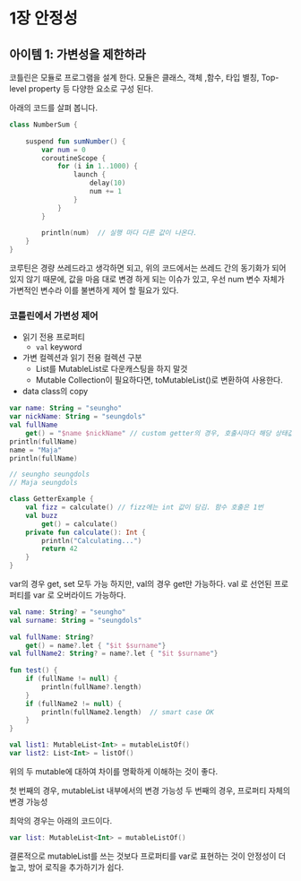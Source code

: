 # 1장 안정성

## 아이템 1: 가변성을 제한하라

코틀린은 모듈로 프로그램을 설계 한다. 모듈은 클래스, 객체 ,함수, 타입 별칭, Top-level property 등 다양한 요소로 구성 된다. 

아래의 코드를 살펴 봅니다. 

```kotlin
class NumberSum {  
  
    suspend fun sumNumber() {  
        var num = 0  
        coroutineScope {  
            for (i in 1..1000) {  
                launch {  
                    delay(10)  
                    num += 1  
                }  
            }  
        }  
  
        println(num)  // 실행 마다 다른 값이 나온다.
    }  
}
```

코루틴은 경량 쓰레드라고 생각하면 되고, 위의 코드에서는 쓰레드 간의 동기화가 되어 있지 않기 때문에, 값을 마음 대로 변경 하게 되는 이슈가 있고, 우선 num 변수 자체가 가변적인 변수라 이를 불변하게 제어 할 필요가 있다.

### 코틀린에서 가변성 제어 

- 읽기 전용 프로퍼티
	- `val` keyword
- 가변 컬렉션과 읽기 전용 컬렉션 구분
	- List를 MutableList로 다운캐스팅을 하지 말것 
	- Mutable Collection이 필요하다면, toMutableList()로 변환하여 사용한다.
- data class의 copy

```kotlin
var name: String = "seungho"  
var nickName: String = "seungdols"  
val fullName  
    get() = "$name $nickName" // custom getter의 경우, 호출시마다 해당 상태값을 반영함.
println(fullName)  
name = "Maja"  
println(fullName)

// seungho seungdols
// Maja seungdols

class GetterExample {  
    val fizz = calculate() // fizz에는 int 값이 담김. 함수 호출은 1번  
    val buzz  
        get() = calculate()  
    private fun calculate(): Int {  
        println("Calculating...")  
        return 42  
    }  
}
```

var의 경우 get, set 모두 가능 하지만, val의 경우 get만 가능하다. val 로 선언된 프로퍼티를 var 로 오버라이드 가능하다. 

```kotlin
val name: String? = "seungho"  
val surname: String = "seungdols"  
  
val fullName: String?  
    get() = name?.let { "$it $surname"}  
val fullName2: String? = name?.let { "$it $surname"}  
  
fun test() {  
    if (fullName != null) {  
        println(fullName?.length)  
    }  
    if (fullName2 != null) {  
        println(fullName2.length)  // smart case OK
    }  
}
```

```kotlin
val list1: MutableList<Int> = mutableListOf()
var list2: List<Int> = listOf()
```

위의 두 mutable에 대하여 차이를 명확하게 이해하는 것이 좋다. 

첫 번째의 경우, mutableList 내부에서의 변경 가능성
두 번째의 경우, 프로퍼티 자체의 변경 가능성

최악의 경우는 아래의 코드이다.

```kotlin
var list: MutableList<Int> = mutableListOf()
```

결론적으로 mutableList를 쓰는 것보다 프로퍼티를 var로 표현하는 것이 안정성이 더 높고, 방어 로직을 추가하기가 쉽다.
